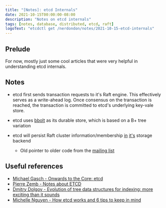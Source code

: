 ```yaml
---
title: "[Notes]: etcd Internals"
date: 2021-10-15T00:00:00-08:00
description: "Notes on etcd internals"
tags: [notes, database, distributed, etcd, raft]
logoText: "etcdctl get /nerdondon/notes/2021-10-15-etcd-internals"
---
```


## Prelude

For now, mostly just some cool articles that were very helpful in understanding etcd internals.

## Notes

- etcd first sends transaction requests to it's Raft engine. This effectively serves as a
  write-ahead log. Once consensus on the transaction is reached, the transaction is committed to
  etcd's underlying key-vale store.

- etcd uses [bbolt](https://github.com/etcd-io/bbolt) as its durable store, which is based on a B+
  tree variation

- etcd will persist Raft cluster information/membership
  [in](https://github.com/etcd-io/etcd/blob/c0ab5708a560c8e7e2217169ca94cccde9b28982/server/etcdserver/api/membership/cluster.go#L386-L405)
  [it's](https://github.com/etcd-io/etcd/blob/main/server/storage/schema/membership.go#L47-L58)
  storage backend
  - Old pointer to older code from the
    [mailing list](https://groups.google.com/g/etcd-dev/c/LRu0XILQZIw)

## Useful references

- [Michael Gasch - Onwards to the Core: etcd](https://www.mgasch.com/2021/01/listwatch-part-1/)
- [Pierre Zemb - Notes about ETCD](https://pierrezemb.fr/posts/notes-about-etcd/)
- [Dmitry Dolgov - Evolution of tree data structures for indexing: more exciting than it sounds](https://erthalion.info/2020/11/28/evolution-of-btree-index-am/)
- [Michelle Nguyen - How etcd works and 6 tips to keep in mind](https://blog.px.dev/etcd-6-tips/)
